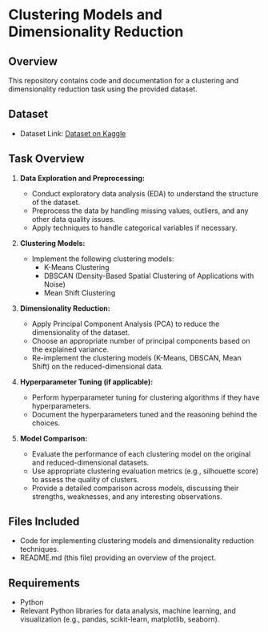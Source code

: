 # Clustering Models and Dimensionality Reduction

## Overview
This repository contains code and documentation for a clustering and dimensionality reduction task using the provided dataset.

## Dataset
- Dataset Link: [Dataset on Kaggle](https://www.kaggle.com/dataset...)

## Task Overview
1. **Data Exploration and Preprocessing:**
   - Conduct exploratory data analysis (EDA) to understand the structure of the dataset.
   - Preprocess the data by handling missing values, outliers, and any other data quality issues.
   - Apply techniques to handle categorical variables if necessary.

2. **Clustering Models:**
   - Implement the following clustering models:
     - K-Means Clustering
     - DBSCAN (Density-Based Spatial Clustering of Applications with Noise)
     - Mean Shift Clustering

3. **Dimensionality Reduction:**
   - Apply Principal Component Analysis (PCA) to reduce the dimensionality of the dataset.
   - Choose an appropriate number of principal components based on the explained variance.
   - Re-implement the clustering models (K-Means, DBSCAN, Mean Shift) on the reduced-dimensional data.

4. **Hyperparameter Tuning (if applicable):**
   - Perform hyperparameter tuning for clustering algorithms if they have hyperparameters.
   - Document the hyperparameters tuned and the reasoning behind the choices.

5. **Model Comparison:**
   - Evaluate the performance of each clustering model on the original and reduced-dimensional datasets.
   - Use appropriate clustering evaluation metrics (e.g., silhouette score) to assess the quality of clusters.
   - Provide a detailed comparison across models, discussing their strengths, weaknesses, and any interesting observations.

## Files Included
- Code for implementing clustering models and dimensionality reduction techniques.
- README.md (this file) providing an overview of the project.

## Requirements
- Python
- Relevant Python libraries for data analysis, machine learning, and visualization (e.g., pandas, scikit-learn, matplotlib, seaborn).
